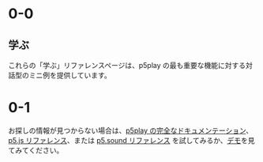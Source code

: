 # 0-0

## 学ぶ

これらの「学ぶ」リファレンスページは、p5play の最も重要な機能に対する対話型のミニ例を提供しています。

# 0-1

お探しの情報が見つからない場合は、[p5play の完全なドキュメンテーション](/docs/Sprite.html)、[p5.js リファレンス](https://p5js.org/reference/)、または [p5.sound リファレンス](https://p5js.org/reference/#/libraries/p5.sound) を試してみるか、[デモ](https://openprocessing.org/user/350295?o=35&view=sketches)を見てみてください。
